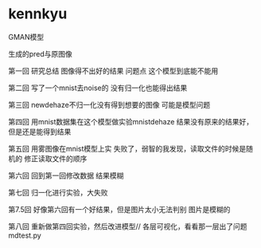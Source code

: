 # kennkyu
GMAN模型

生成的pred与原图像

第一回
研究总结
图像得不出好的结果
问题点
这个模型到底能不能用

第二回
写了一个mnist去noise的
没有归一化也能得出结果

第三回
newdehaze不归一化没有得到想要的图像
可能是模型问题

第四回
用mnist数据集在这个模型做实验mnistdehaze
结果没有原来的结果好，但是还是能得到结果

第五回
用雾图像在mnist模型上实
失败了，弱智的我发现，读取文件的时候是随机的
修正读取文件的顺序

第六回
回到第一回修改数据
结果模糊

第七回
归一化进行实验，大失败

第7.5回
好像第六回有一个好结果，但是图片太小无法判别
图片是模糊的

第八回
重新做第四回实验，然后改进模型//
各层可视化，看看那一层出了问题mdtest.py
